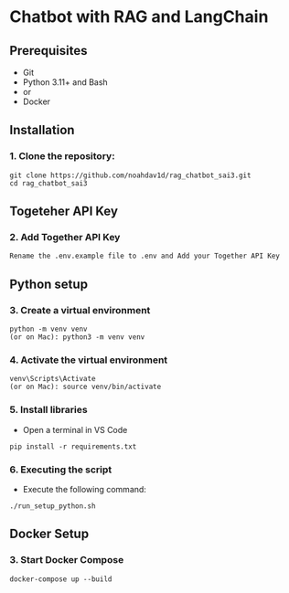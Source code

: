 <h1>Chatbot with RAG and LangChain</h1>

<h2>Prerequisites</h2>
<ul>
  <li>Git</li>
  <li>Python 3.11+ and Bash</li>
  <li> or </li>
  <li>Docker</li>
</ul>

<h2>Installation</h2>
<h3>1. Clone the repository:</h3>

```
git clone https://github.com/noahdav1d/rag_chatbot_sai3.git
cd rag_chatbot_sai3
```

<h2>Togeteher API Key</h2>
<h3>2. Add Together API Key</h3>

```
Rename the .env.example file to .env and Add your Together API Key
```

<h2>Python setup</h2>
<h3>3. Create a virtual environment</h3>

```
python -m venv venv
(or on Mac): python3 -m venv venv
```

<h3>4. Activate the virtual environment</h3>

```
venv\Scripts\Activate
(or on Mac): source venv/bin/activate
```

<h3>5. Install libraries</h3>

- Open a terminal in VS Code

```
pip install -r requirements.txt
```

<h3>6. Executing the script</h2>

- Execute the following command:

```
./run_setup_python.sh
```

<h2>Docker Setup</h2>
<h3>3. Start Docker Compose</h3>

```
docker-compose up --build
```